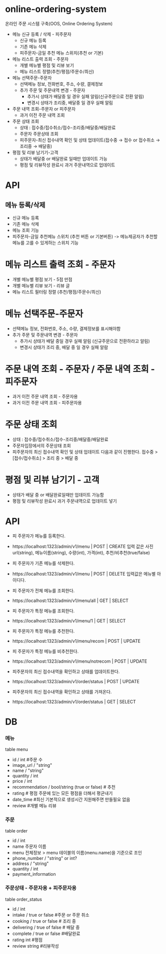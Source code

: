 # online-ordering-system

온라인 주문 시스템 구축(OOS, Online Ordering System)

- 메뉴 신규 등록 / 삭제 - 피주문자
  - 신규 메뉴 등록
  - 기존 메뉴 삭제
  - 피주문자-금일 추천 메뉴 스위치(추천 or 기본)
- 메뉴 리스트 출력 조회 - 주문자
  - 개별 메뉴별 평점 및 리뷰 보기
  - 메뉴 리스트 정렬(추천/평점/주문수/최신)
- 메뉴 선택주문-주문자
  - 선택메뉴 정보, 전화번호, 주소, 수량, 결제정보
  - 추가 주문 및 주문내역 변경 - 주문자
    - 추가시 상태가 배달중 일 경우 실패 알림(신규주문으로 전환 알림)
    - 변경시 상태가 조리중, 배달중 일 경우 실패 알림
- 주문 내역 조회-주문자 or 피주문자
  - 과거 이전 주문 내역 조회
- 주문 상태 조회
  - 상태 : 접수중/접수취소/접수-조리중/배달중/배달완료
  - 주문자 주문상태 조회
  - 피주문자-최신 접수내역 확인 및 상태 업데이트(접수중 → 접수 or 접수취소 → 조리중 → 배달중)
- 평점 및 리뷰 남기기-고객
  - 상태가 배달중 or 배달완료 일때만 업데이트 가능
  - 평점 및 리뷰작성 완료시 과거 주문내역으로 업데이트

# API

## 메뉴 등록/삭제

- 신규 메뉴 등록
- 기존 메뉴 삭제
- 메뉴 조회 기능
- 피주문자-금일 추천메뉴 스위치 (추천 버튼 or 기본버튼) -> 메뉴제공자가 추천할 메뉴를 고를 수 있게하는 스위치 기능

# 메뉴 리스트 출력 조회 - 주문자

- 개별 메뉴별 평점 보기 - 5점 만점
- 개별 메뉴별 리뷰 보기 - 리뷰 글
- 메뉴 리스트 필터링 정렬 (추천/평점/주문수/최신)

# 메뉴 선택주문-주문자

- 선택메뉴 정보, 전화번호, 주소, 수량, 결제정보를 표시해야함
- 추가 주문 및 주문내역 변경 - 주문자
  - 추가시 상태가 배달 중일 경우 실패 알림 (신규주문으로 전환하라고 알림)
  - 변경시 상태가 조리 중, 배달 중 일 경우 실패 알람

# 주문 내역 조회 - 주문자 / 주문 내역 조회 - 피주문자

- 과거 이전 주문 내역 조회 - 주문자용
- 과거 이전 주문 내역 조회 - 피주문자용

# 주문 상태 조회

- 상태 : 접수중/접수취소/접수-조리중/배달중/배달완료
- 주문자입장에서의 주문상태 조회
- 피주문자의 최신 접수내역 확인 및 상태 업데이트 다음과 같이 진행한다.
  접수중 > [접수/접수취소] > 조리 중 > 배달 중

# 평점 및 리뷰 남기기 - 고객

- 상태가 배달 중 or 배달완료일때만 업데이트 가능함
- 평점 및 리뷰작성 완료시 과거 주문내역으로 업데이트 넣기

# API

- 피 주문자가 메뉴를 등록한다.
- https://localhost:1323/admin/v1/menu | POST | CREATE
  입력 값은 사진url(string), 메뉴이름(string), 수량(int), 가격(int), 추천/비추천(true/false)

- 피 주문자가 기존 메뉴를 삭제한다.
- https://localhost:1323/admin/v1/menu | POST | DELETE
  입력값은 메뉴별 아이디다.

- 피 주문자가 전체 메뉴를 조회한다.
- https://localhost:1323/admin/v1/menu/all | GET | SELECT

- 피 주문자가 특정 메뉴를 조회한다.
- https://localhost:1323/admin/v1/menu/1 | GET | SELECT

- 피 주문자가 특정 메뉴를 추천한다.
- https://localhost:1323/admin/v1/menu/recom | POST | UPDATE

- 피 주문자가 특정 메뉴를 비추천한다.
- https://localhost:1323/admin/v1/menu/notrecom | POST | UPDATE

- 피주문자의 최신 접수내역을 확인하고 상태를 업데이트한다. 
- https://localhost:1323/admin/v1/order/status | POST | UPDATE

- 피주문자의 최신 접수내역을 확인하고 상태를 가져온다. 
- https://localhost:1323/admin/v1/order/status | GET | SELECT



# DB

### 메뉴

table menu

- id / int #주문 수
- image_url / "string"
- name / "string"
- quantity / int
- price / int
- recommendation / bool/string (true or false) # 추천
- rating # 평점 주문에 있는 모든 평점을 더해서 평균내기
- date_time #최신 기본적으로 생성시간 지원해주면 만들필요 없음
- review #개별 메뉴 리뷰

### 주문

table order

- id / int
- name 주문자 이름
- menu 전체정보 > menu 테이블의 이름(menu.name)을 기준으로 조인
- phone_number / "string" or int?
- address / "string"
- quantity / int
- payment_information

### 주문상태 - 주문자용 + 피주문자용

table order_status

- id / int
- intake / true or false #주문 or 주문 취소
- cooking / true or false # 조리 중
- delivering / true of false # 배달 중
- complete / true or false #배달완료
- rating int #평점
- review string #리뷰작성
